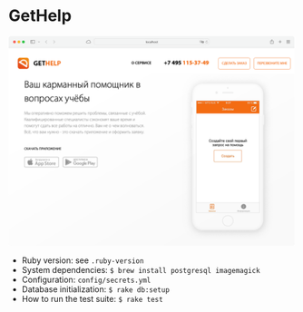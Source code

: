 # GetHelp

![Screenshot](./screenshot.png)

- Ruby version: see `.ruby-version`
- System dependencies: `$ brew install postgresql imagemagick`
- Configuration: `config/secrets.yml`
- Database initialization: `$ rake db:setup`
- How to run the test suite: `$ rake test`
